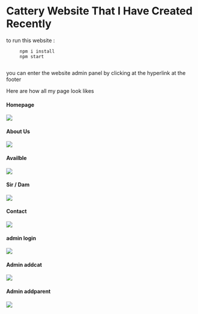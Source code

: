 <h1>Cattery Website That I Have Created Recently</h1>

<p>to run this website : </p>

```
     npm i install
     npm start
     
```

<p>you can enter the website admin panel by clicking at the hyperlink at the footer</p>

<p> Here are how all my page look likes </p>

<h4>Homepage</h4>
<img src="./images/1home.png">

<h4>About Us</h4>
<img src="./images/2aboutus.png">

<h4>Availble</h4>
<img src="./images/3catlist.png">

<h4>Sir / Dam</h4>
<img src="./images/4sir-dam.png">

<h4>Contact</h4>
<img src="./images/5-contact.png">

<h4>admin login</h4>
<img src="./images/11-login.png">

<h4>Admin addcat</h4>
<img src="./images/12-cat.png">

<h4>Admin addparent</h4>
<img src="./images/13-parent.png">
